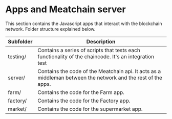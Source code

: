 # Apps and Meatchain server

This section contains the Javascript apps that interact with the blockchain network.
Folder structure explained below.

| Subfolder | Description                                                                                                  |
|-----------|--------------------------------------------------------------------------------------------------------------|
| testing/  | Contains a series of scripts that tests each functionality of the chaincode. It's an integration test        |
| server/   | Contains the code of the Meatchain api. It acts as a middleman between the network and the rest of the apps. |
| farm/     | Contains the code for the Farm app.                                                                          |
| factory/  | Contains the code for the Factory app.                                                                       |
| market/   | Contains the code for the supermarket app.                                                                   |